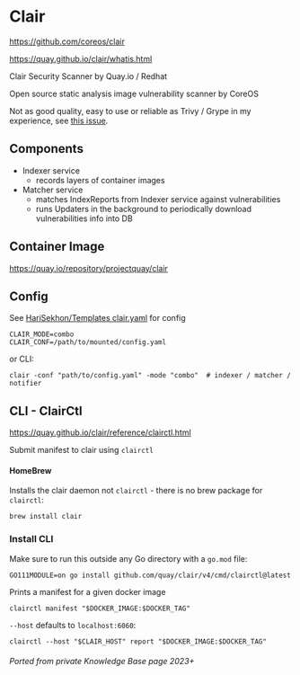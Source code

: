 # Clair

https://github.com/coreos/clair

https://quay.github.io/clair/whatis.html

Clair Security Scanner by Quay.io / Redhat

Open source static analysis image vulnerability scanner by CoreOS

Not as good quality, easy to use or reliable as Trivy / Grype in my experience,
see [this issue](https://github.com/quay/clair/issues/1756).

## Components

- Indexer service
  - records layers of container images
- Matcher service
  - matches IndexReports from Indexer service against vulnerabilities
  - runs Updaters in the background to periodically download vulnerabilities info into DB

## Container Image

https://quay.io/repository/projectquay/clair

## Config

See [HariSekhon/Templates clair.yaml](https://github.com/HariSekhon/Templates/blob/master/clair.yaml) for config

```
CLAIR_MODE=combo
CLAIR_CONF=/path/to/mounted/config.yaml
```

or CLI:

```shell
clair -conf "path/to/config.yaml" -mode "combo"  # indexer / matcher / notifier
```


## CLI - ClairCtl

https://quay.github.io/clair/reference/clairctl.html

Submit manifest to clair using `clairctl`

#### HomeBrew

Installs the clair daemon not `clairctl` - there is no brew package for `clairctl`:

```shell
brew install clair
```

### Install CLI

Make sure to run this outside any Go directory with a `go.mod` file:

```shell
GO111MODULE=on go install github.com/quay/clair/v4/cmd/clairctl@latest
```

Prints a manifest for a given docker image

```shell
clairctl manifest "$DOCKER_IMAGE:$DOCKER_TAG"
```

`--host` defaults to `localhost:6060`:

```shell
clairctl --host "$CLAIR_HOST" report "$DOCKER_IMAGE:$DOCKER_TAG"
```


###### Ported from private Knowledge Base page 2023+

